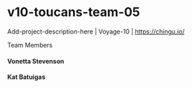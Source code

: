 # v10-toucans-team-05

Add-project-description-here | Voyage-10 | https://chingu.io/

Team Members

#### Vonetta Stevenson
#### Kat Batuigas
